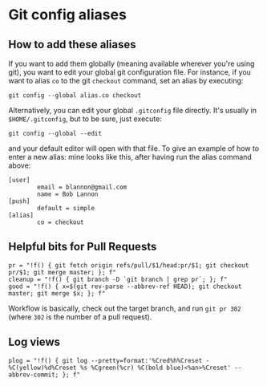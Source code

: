 # Git config aliases

## How to add these aliases

If you want to add them globally (meaning available wherever you're using git), you want to edit your global git configuration file. For instance, if you want to alias `co` to the git `checkout` command, set an alias by executing:

    git config --global alias.co checkout

Alternatively, you can edit your global `.gitconfig` file directly. It's usually in `$HOME/.gitconfig`, but to be sure, just execute:

    git config --global --edit

and your default editor will open with that file.  To give an example of how to enter a new alias: mine looks like this, after having run the alias command above:
    
    [user]
            email = blannon@gmail.com
            name = Bob Lannon
    [push]
            default = simple
    [alias]
            co = checkout

## Helpful bits for Pull Requests

    pr = "!f() { git fetch origin refs/pull/$1/head:pr/$1; git checkout pr/$1; git merge master; }; f"
    cleanup = "!f() { git branch -D `git branch | grep pr`; }; f"
    good = "!f() { x=$(git rev-parse --abbrev-ref HEAD); git checkout master; git merge $x; }; f"

Workflow is basically, check out the target branch, and run `git pr 302` (where
`302` is the number of a pull request).

## Log views

    plog = "!f() { git log --pretty=format:'%Cred%h%Creset -%C(yellow)%d%Creset %s %Cgreen(%cr) %C(bold blue)<%an>%Creset' --abbrev-commit; }; f"
